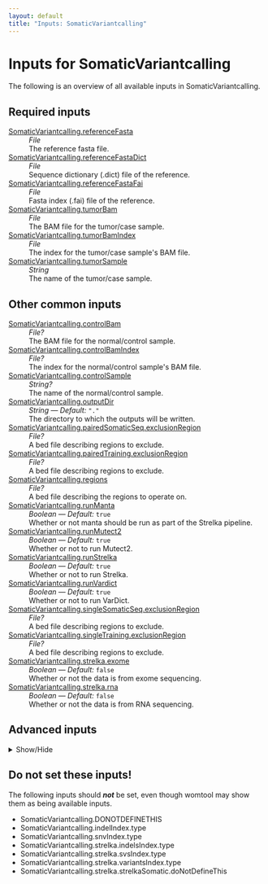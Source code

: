 ```yaml
---
layout: default
title: "Inputs: SomaticVariantcalling"
---
```


# Inputs for SomaticVariantcalling

The following is an overview of all available inputs in
SomaticVariantcalling.


## Required inputs
<dl>
<dt id="SomaticVariantcalling.referenceFasta"><a href="#SomaticVariantcalling.referenceFasta">SomaticVariantcalling.referenceFasta</a></dt>
<dd>
    <i>File </i><br />
    The reference fasta file.
</dd>
<dt id="SomaticVariantcalling.referenceFastaDict"><a href="#SomaticVariantcalling.referenceFastaDict">SomaticVariantcalling.referenceFastaDict</a></dt>
<dd>
    <i>File </i><br />
    Sequence dictionary (.dict) file of the reference.
</dd>
<dt id="SomaticVariantcalling.referenceFastaFai"><a href="#SomaticVariantcalling.referenceFastaFai">SomaticVariantcalling.referenceFastaFai</a></dt>
<dd>
    <i>File </i><br />
    Fasta index (.fai) file of the reference.
</dd>
<dt id="SomaticVariantcalling.tumorBam"><a href="#SomaticVariantcalling.tumorBam">SomaticVariantcalling.tumorBam</a></dt>
<dd>
    <i>File </i><br />
    The BAM file for the tumor/case sample.
</dd>
<dt id="SomaticVariantcalling.tumorBamIndex"><a href="#SomaticVariantcalling.tumorBamIndex">SomaticVariantcalling.tumorBamIndex</a></dt>
<dd>
    <i>File </i><br />
    The index for the tumor/case sample's BAM file.
</dd>
<dt id="SomaticVariantcalling.tumorSample"><a href="#SomaticVariantcalling.tumorSample">SomaticVariantcalling.tumorSample</a></dt>
<dd>
    <i>String </i><br />
    The name of the tumor/case sample.
</dd>
</dl>

## Other common inputs
<dl>
<dt id="SomaticVariantcalling.controlBam"><a href="#SomaticVariantcalling.controlBam">SomaticVariantcalling.controlBam</a></dt>
<dd>
    <i>File? </i><br />
    The BAM file for the normal/control sample.
</dd>
<dt id="SomaticVariantcalling.controlBamIndex"><a href="#SomaticVariantcalling.controlBamIndex">SomaticVariantcalling.controlBamIndex</a></dt>
<dd>
    <i>File? </i><br />
    The index for the normal/control sample's BAM file.
</dd>
<dt id="SomaticVariantcalling.controlSample"><a href="#SomaticVariantcalling.controlSample">SomaticVariantcalling.controlSample</a></dt>
<dd>
    <i>String? </i><br />
    The name of the normal/control sample.
</dd>
<dt id="SomaticVariantcalling.outputDir"><a href="#SomaticVariantcalling.outputDir">SomaticVariantcalling.outputDir</a></dt>
<dd>
    <i>String </i><i>&mdash; Default:</i> <code>"."</code><br />
    The directory to which the outputs will be written.
</dd>
<dt id="SomaticVariantcalling.pairedSomaticSeq.exclusionRegion"><a href="#SomaticVariantcalling.pairedSomaticSeq.exclusionRegion">SomaticVariantcalling.pairedSomaticSeq.exclusionRegion</a></dt>
<dd>
    <i>File? </i><br />
    A bed file describing regions to exclude.
</dd>
<dt id="SomaticVariantcalling.pairedTraining.exclusionRegion"><a href="#SomaticVariantcalling.pairedTraining.exclusionRegion">SomaticVariantcalling.pairedTraining.exclusionRegion</a></dt>
<dd>
    <i>File? </i><br />
    A bed file describing regions to exclude.
</dd>
<dt id="SomaticVariantcalling.regions"><a href="#SomaticVariantcalling.regions">SomaticVariantcalling.regions</a></dt>
<dd>
    <i>File? </i><br />
    A bed file describing the regions to operate on.
</dd>
<dt id="SomaticVariantcalling.runManta"><a href="#SomaticVariantcalling.runManta">SomaticVariantcalling.runManta</a></dt>
<dd>
    <i>Boolean </i><i>&mdash; Default:</i> <code>true</code><br />
    Whether or not manta should be run as part of the Strelka pipeline.
</dd>
<dt id="SomaticVariantcalling.runMutect2"><a href="#SomaticVariantcalling.runMutect2">SomaticVariantcalling.runMutect2</a></dt>
<dd>
    <i>Boolean </i><i>&mdash; Default:</i> <code>true</code><br />
    Whether or not to run Mutect2.
</dd>
<dt id="SomaticVariantcalling.runStrelka"><a href="#SomaticVariantcalling.runStrelka">SomaticVariantcalling.runStrelka</a></dt>
<dd>
    <i>Boolean </i><i>&mdash; Default:</i> <code>true</code><br />
    Whether or not to run Strelka.
</dd>
<dt id="SomaticVariantcalling.runVardict"><a href="#SomaticVariantcalling.runVardict">SomaticVariantcalling.runVardict</a></dt>
<dd>
    <i>Boolean </i><i>&mdash; Default:</i> <code>true</code><br />
    Whether or not to run VarDict.
</dd>
<dt id="SomaticVariantcalling.singleSomaticSeq.exclusionRegion"><a href="#SomaticVariantcalling.singleSomaticSeq.exclusionRegion">SomaticVariantcalling.singleSomaticSeq.exclusionRegion</a></dt>
<dd>
    <i>File? </i><br />
    A bed file describing regions to exclude.
</dd>
<dt id="SomaticVariantcalling.singleTraining.exclusionRegion"><a href="#SomaticVariantcalling.singleTraining.exclusionRegion">SomaticVariantcalling.singleTraining.exclusionRegion</a></dt>
<dd>
    <i>File? </i><br />
    A bed file describing regions to exclude.
</dd>
<dt id="SomaticVariantcalling.strelka.exome"><a href="#SomaticVariantcalling.strelka.exome">SomaticVariantcalling.strelka.exome</a></dt>
<dd>
    <i>Boolean </i><i>&mdash; Default:</i> <code>false</code><br />
    Whether or not the data is from exome sequencing.
</dd>
<dt id="SomaticVariantcalling.strelka.rna"><a href="#SomaticVariantcalling.strelka.rna">SomaticVariantcalling.strelka.rna</a></dt>
<dd>
    <i>Boolean </i><i>&mdash; Default:</i> <code>false</code><br />
    Whether or not the data is from RNA sequencing.
</dd>
</dl>

## Advanced inputs
<details>
<summary> Show/Hide </summary>
<dl>
<dt id="SomaticVariantcalling.combineVariants.dockerImage"><a href="#SomaticVariantcalling.combineVariants.dockerImage">SomaticVariantcalling.combineVariants.dockerImage</a></dt>
<dd>
    <i>String </i><i>&mdash; Default:</i> <code>"broadinstitute/gatk3:3.8-1"</code><br />
    The docker image used for this task. Changing this may result in errors which the developers may choose not to address.
</dd>
<dt id="SomaticVariantcalling.combineVariants.filteredRecordsMergeType"><a href="#SomaticVariantcalling.combineVariants.filteredRecordsMergeType">SomaticVariantcalling.combineVariants.filteredRecordsMergeType</a></dt>
<dd>
    <i>String </i><i>&mdash; Default:</i> <code>"KEEP_IF_ANY_UNFILTERED"</code><br />
    Equivalent to CombineVariants' `--filteredrecordsmergetype` option.
</dd>
<dt id="SomaticVariantcalling.combineVariants.genotypeMergeOption"><a href="#SomaticVariantcalling.combineVariants.genotypeMergeOption">SomaticVariantcalling.combineVariants.genotypeMergeOption</a></dt>
<dd>
    <i>String </i><i>&mdash; Default:</i> <code>"UNIQUIFY"</code><br />
    Equivalent to CombineVariants' `--genotypemergeoption` option.
</dd>
<dt id="SomaticVariantcalling.combineVariants.javaXmx"><a href="#SomaticVariantcalling.combineVariants.javaXmx">SomaticVariantcalling.combineVariants.javaXmx</a></dt>
<dd>
    <i>String </i><i>&mdash; Default:</i> <code>"12G"</code><br />
    The maximum memory available to the program. Should be lower than `memory` to accommodate JVM overhead.
</dd>
<dt id="SomaticVariantcalling.combineVariants.memory"><a href="#SomaticVariantcalling.combineVariants.memory">SomaticVariantcalling.combineVariants.memory</a></dt>
<dd>
    <i>String </i><i>&mdash; Default:</i> <code>"13G"</code><br />
    The amount of memory this job will use.
</dd>
<dt id="SomaticVariantcalling.combineVariants.timeMinutes"><a href="#SomaticVariantcalling.combineVariants.timeMinutes">SomaticVariantcalling.combineVariants.timeMinutes</a></dt>
<dd>
    <i>Int </i><i>&mdash; Default:</i> <code>180</code><br />
    The maximum amount of time the job will run in minutes.
</dd>
<dt id="SomaticVariantcalling.dockerImages"><a href="#SomaticVariantcalling.dockerImages">SomaticVariantcalling.dockerImages</a></dt>
<dd>
    <i>Map[String,String] </i><i>&mdash; Default:</i> <code>{"picard": "quay.io/biocontainers/picard:2.23.2--0", "gatk4": "quay.io/biocontainers/gatk4:4.1.8.0--py38h37ae868_0", "chunked-scatter": "quay.io/biocontainers/chunked-scatter:1.0.0--py_0", "tabix": "quay.io/biocontainers/tabix:0.2.6--ha92aebf_0", "manta": "quay.io/biocontainers/manta:1.4.0--py27_1", "strelka": "quay.io/biocontainers/strelka:2.9.7--0", "vardict-java": "quay.io/biocontainers/vardict-java:1.5.8--1", "somaticseq": "lethalfang/somaticseq:3.1.0", "samtools": "quay.io/biocontainers/samtools:1.10--h9402c20_2"}</code><br />
    The docker images used. Changing this may result in errors which the developers may choose not to address.
</dd>
<dt id="SomaticVariantcalling.indelIndex.timeMinutes"><a href="#SomaticVariantcalling.indelIndex.timeMinutes">SomaticVariantcalling.indelIndex.timeMinutes</a></dt>
<dd>
    <i>Int </i><i>&mdash; Default:</i> <code>1 + ceil(size(inputFile,"G"))</code><br />
    The maximum amount of time the job will run in minutes.
</dd>
<dt id="SomaticVariantcalling.mutect2.calculateContamination.javaXmx"><a href="#SomaticVariantcalling.mutect2.calculateContamination.javaXmx">SomaticVariantcalling.mutect2.calculateContamination.javaXmx</a></dt>
<dd>
    <i>String </i><i>&mdash; Default:</i> <code>"12G"</code><br />
    The maximum memory available to the program. Should be lower than `memory` to accommodate JVM overhead.
</dd>
<dt id="SomaticVariantcalling.mutect2.calculateContamination.memory"><a href="#SomaticVariantcalling.mutect2.calculateContamination.memory">SomaticVariantcalling.mutect2.calculateContamination.memory</a></dt>
<dd>
    <i>String </i><i>&mdash; Default:</i> <code>"13G"</code><br />
    The amount of memory this job will use.
</dd>
<dt id="SomaticVariantcalling.mutect2.calculateContamination.timeMinutes"><a href="#SomaticVariantcalling.mutect2.calculateContamination.timeMinutes">SomaticVariantcalling.mutect2.calculateContamination.timeMinutes</a></dt>
<dd>
    <i>Int </i><i>&mdash; Default:</i> <code>180</code><br />
    The maximum amount of time the job will run in minutes.
</dd>
<dt id="SomaticVariantcalling.mutect2.filterMutectCalls.javaXmx"><a href="#SomaticVariantcalling.mutect2.filterMutectCalls.javaXmx">SomaticVariantcalling.mutect2.filterMutectCalls.javaXmx</a></dt>
<dd>
    <i>String </i><i>&mdash; Default:</i> <code>"12G"</code><br />
    The maximum memory available to the program. Should be lower than `memory` to accommodate JVM overhead.
</dd>
<dt id="SomaticVariantcalling.mutect2.filterMutectCalls.memory"><a href="#SomaticVariantcalling.mutect2.filterMutectCalls.memory">SomaticVariantcalling.mutect2.filterMutectCalls.memory</a></dt>
<dd>
    <i>String </i><i>&mdash; Default:</i> <code>"13G"</code><br />
    The amount of memory this job will use.
</dd>
<dt id="SomaticVariantcalling.mutect2.filterMutectCalls.timeMinutes"><a href="#SomaticVariantcalling.mutect2.filterMutectCalls.timeMinutes">SomaticVariantcalling.mutect2.filterMutectCalls.timeMinutes</a></dt>
<dd>
    <i>Int </i><i>&mdash; Default:</i> <code>60</code><br />
    The maximum amount of time the job will run in minutes.
</dd>
<dt id="SomaticVariantcalling.mutect2.filterMutectCalls.uniqueAltReadCount"><a href="#SomaticVariantcalling.mutect2.filterMutectCalls.uniqueAltReadCount">SomaticVariantcalling.mutect2.filterMutectCalls.uniqueAltReadCount</a></dt>
<dd>
    <i>Int </i><i>&mdash; Default:</i> <code>4</code><br />
    Equivalent to FilterMutectCalls' `--unique-alt-read-count` option.
</dd>
<dt id="SomaticVariantcalling.mutect2.gatherVcfs.compressionLevel"><a href="#SomaticVariantcalling.mutect2.gatherVcfs.compressionLevel">SomaticVariantcalling.mutect2.gatherVcfs.compressionLevel</a></dt>
<dd>
    <i>Int </i><i>&mdash; Default:</i> <code>1</code><br />
    The compression level at which the BAM files are written.
</dd>
<dt id="SomaticVariantcalling.mutect2.gatherVcfs.javaXmx"><a href="#SomaticVariantcalling.mutect2.gatherVcfs.javaXmx">SomaticVariantcalling.mutect2.gatherVcfs.javaXmx</a></dt>
<dd>
    <i>String </i><i>&mdash; Default:</i> <code>"4G"</code><br />
    The maximum memory available to the program. Should be lower than `memory` to accommodate JVM overhead.
</dd>
<dt id="SomaticVariantcalling.mutect2.gatherVcfs.memory"><a href="#SomaticVariantcalling.mutect2.gatherVcfs.memory">SomaticVariantcalling.mutect2.gatherVcfs.memory</a></dt>
<dd>
    <i>String </i><i>&mdash; Default:</i> <code>"5G"</code><br />
    The amount of memory this job will use.
</dd>
<dt id="SomaticVariantcalling.mutect2.gatherVcfs.timeMinutes"><a href="#SomaticVariantcalling.mutect2.gatherVcfs.timeMinutes">SomaticVariantcalling.mutect2.gatherVcfs.timeMinutes</a></dt>
<dd>
    <i>Int </i><i>&mdash; Default:</i> <code>1 + ceil(size(inputVCFs,"G")) * 2</code><br />
    The maximum amount of time the job will run in minutes.
</dd>
<dt id="SomaticVariantcalling.mutect2.gatherVcfs.useJdkDeflater"><a href="#SomaticVariantcalling.mutect2.gatherVcfs.useJdkDeflater">SomaticVariantcalling.mutect2.gatherVcfs.useJdkDeflater</a></dt>
<dd>
    <i>Boolean </i><i>&mdash; Default:</i> <code>true</code><br />
    True, uses the java deflator to compress the BAM files. False uses the optimized intel deflater.
</dd>
<dt id="SomaticVariantcalling.mutect2.gatherVcfs.useJdkInflater"><a href="#SomaticVariantcalling.mutect2.gatherVcfs.useJdkInflater">SomaticVariantcalling.mutect2.gatherVcfs.useJdkInflater</a></dt>
<dd>
    <i>Boolean </i><i>&mdash; Default:</i> <code>true</code><br />
    True, uses the java inflater. False, uses the optimized intel inflater.
</dd>
<dt id="SomaticVariantcalling.mutect2.getPileupSummariesNormal.javaXmx"><a href="#SomaticVariantcalling.mutect2.getPileupSummariesNormal.javaXmx">SomaticVariantcalling.mutect2.getPileupSummariesNormal.javaXmx</a></dt>
<dd>
    <i>String </i><i>&mdash; Default:</i> <code>"12G"</code><br />
    The maximum memory available to the program. Should be lower than `memory` to accommodate JVM overhead.
</dd>
<dt id="SomaticVariantcalling.mutect2.getPileupSummariesNormal.memory"><a href="#SomaticVariantcalling.mutect2.getPileupSummariesNormal.memory">SomaticVariantcalling.mutect2.getPileupSummariesNormal.memory</a></dt>
<dd>
    <i>String </i><i>&mdash; Default:</i> <code>"13G"</code><br />
    The amount of memory this job will use.
</dd>
<dt id="SomaticVariantcalling.mutect2.getPileupSummariesNormal.timeMinutes"><a href="#SomaticVariantcalling.mutect2.getPileupSummariesNormal.timeMinutes">SomaticVariantcalling.mutect2.getPileupSummariesNormal.timeMinutes</a></dt>
<dd>
    <i>Int </i><i>&mdash; Default:</i> <code>120</code><br />
    The maximum amount of time the job will run in minutes.
</dd>
<dt id="SomaticVariantcalling.mutect2.getPileupSummariesTumor.javaXmx"><a href="#SomaticVariantcalling.mutect2.getPileupSummariesTumor.javaXmx">SomaticVariantcalling.mutect2.getPileupSummariesTumor.javaXmx</a></dt>
<dd>
    <i>String </i><i>&mdash; Default:</i> <code>"12G"</code><br />
    The maximum memory available to the program. Should be lower than `memory` to accommodate JVM overhead.
</dd>
<dt id="SomaticVariantcalling.mutect2.getPileupSummariesTumor.memory"><a href="#SomaticVariantcalling.mutect2.getPileupSummariesTumor.memory">SomaticVariantcalling.mutect2.getPileupSummariesTumor.memory</a></dt>
<dd>
    <i>String </i><i>&mdash; Default:</i> <code>"13G"</code><br />
    The amount of memory this job will use.
</dd>
<dt id="SomaticVariantcalling.mutect2.getPileupSummariesTumor.timeMinutes"><a href="#SomaticVariantcalling.mutect2.getPileupSummariesTumor.timeMinutes">SomaticVariantcalling.mutect2.getPileupSummariesTumor.timeMinutes</a></dt>
<dd>
    <i>Int </i><i>&mdash; Default:</i> <code>120</code><br />
    The maximum amount of time the job will run in minutes.
</dd>
<dt id="SomaticVariantcalling.mutect2.learnReadOrientationModel.javaXmx"><a href="#SomaticVariantcalling.mutect2.learnReadOrientationModel.javaXmx">SomaticVariantcalling.mutect2.learnReadOrientationModel.javaXmx</a></dt>
<dd>
    <i>String </i><i>&mdash; Default:</i> <code>"12G"</code><br />
    The maximum memory available to the program. Should be lower than `memory` to accommodate JVM overhead.
</dd>
<dt id="SomaticVariantcalling.mutect2.learnReadOrientationModel.memory"><a href="#SomaticVariantcalling.mutect2.learnReadOrientationModel.memory">SomaticVariantcalling.mutect2.learnReadOrientationModel.memory</a></dt>
<dd>
    <i>String </i><i>&mdash; Default:</i> <code>"13G"</code><br />
    The amount of memory this job will use.
</dd>
<dt id="SomaticVariantcalling.mutect2.learnReadOrientationModel.timeMinutes"><a href="#SomaticVariantcalling.mutect2.learnReadOrientationModel.timeMinutes">SomaticVariantcalling.mutect2.learnReadOrientationModel.timeMinutes</a></dt>
<dd>
    <i>Int </i><i>&mdash; Default:</i> <code>120</code><br />
    The maximum amount of time the job will run in minutes.
</dd>
<dt id="SomaticVariantcalling.mutect2.mergeStats.javaXmx"><a href="#SomaticVariantcalling.mutect2.mergeStats.javaXmx">SomaticVariantcalling.mutect2.mergeStats.javaXmx</a></dt>
<dd>
    <i>String </i><i>&mdash; Default:</i> <code>"14G"</code><br />
    The maximum memory available to the program. Should be lower than `memory` to accommodate JVM overhead.
</dd>
<dt id="SomaticVariantcalling.mutect2.mergeStats.memory"><a href="#SomaticVariantcalling.mutect2.mergeStats.memory">SomaticVariantcalling.mutect2.mergeStats.memory</a></dt>
<dd>
    <i>String </i><i>&mdash; Default:</i> <code>"15G"</code><br />
    The amount of memory this job will use.
</dd>
<dt id="SomaticVariantcalling.mutect2.mergeStats.timeMinutes"><a href="#SomaticVariantcalling.mutect2.mergeStats.timeMinutes">SomaticVariantcalling.mutect2.mergeStats.timeMinutes</a></dt>
<dd>
    <i>Int </i><i>&mdash; Default:</i> <code>30</code><br />
    The maximum amount of time the job will run in minutes.
</dd>
<dt id="SomaticVariantcalling.mutect2.mutect2.f1r2TarGz"><a href="#SomaticVariantcalling.mutect2.mutect2.f1r2TarGz">SomaticVariantcalling.mutect2.mutect2.f1r2TarGz</a></dt>
<dd>
    <i>String </i><i>&mdash; Default:</i> <code>"f1r2.tar.gz"</code><br />
    Equivalent to Mutect2's `--f1r2-tar-gz` option.
</dd>
<dt id="SomaticVariantcalling.mutect2.mutect2.germlineResource"><a href="#SomaticVariantcalling.mutect2.mutect2.germlineResource">SomaticVariantcalling.mutect2.mutect2.germlineResource</a></dt>
<dd>
    <i>File? </i><br />
    Equivalent to Mutect2's `--germline-resource` option.
</dd>
<dt id="SomaticVariantcalling.mutect2.mutect2.germlineResourceIndex"><a href="#SomaticVariantcalling.mutect2.mutect2.germlineResourceIndex">SomaticVariantcalling.mutect2.mutect2.germlineResourceIndex</a></dt>
<dd>
    <i>File? </i><br />
    The index for the germline resource.
</dd>
<dt id="SomaticVariantcalling.mutect2.mutect2.javaXmx"><a href="#SomaticVariantcalling.mutect2.mutect2.javaXmx">SomaticVariantcalling.mutect2.mutect2.javaXmx</a></dt>
<dd>
    <i>String </i><i>&mdash; Default:</i> <code>"4G"</code><br />
    The maximum memory available to the program. Should be lower than `memory` to accommodate JVM overhead.
</dd>
<dt id="SomaticVariantcalling.mutect2.mutect2.memory"><a href="#SomaticVariantcalling.mutect2.mutect2.memory">SomaticVariantcalling.mutect2.mutect2.memory</a></dt>
<dd>
    <i>String </i><i>&mdash; Default:</i> <code>"5G"</code><br />
    The amount of memory this job will use.
</dd>
<dt id="SomaticVariantcalling.mutect2.mutect2.outputStats"><a href="#SomaticVariantcalling.mutect2.mutect2.outputStats">SomaticVariantcalling.mutect2.mutect2.outputStats</a></dt>
<dd>
    <i>String </i><i>&mdash; Default:</i> <code>outputVcf + ".stats"</code><br />
    The location the output statistics should be written to.
</dd>
<dt id="SomaticVariantcalling.mutect2.mutect2.panelOfNormals"><a href="#SomaticVariantcalling.mutect2.mutect2.panelOfNormals">SomaticVariantcalling.mutect2.mutect2.panelOfNormals</a></dt>
<dd>
    <i>File? </i><br />
    Equivalent to Mutect2's `--panel-of-normals` option.
</dd>
<dt id="SomaticVariantcalling.mutect2.mutect2.panelOfNormalsIndex"><a href="#SomaticVariantcalling.mutect2.mutect2.panelOfNormalsIndex">SomaticVariantcalling.mutect2.mutect2.panelOfNormalsIndex</a></dt>
<dd>
    <i>File? </i><br />
    The index for the panel of normals.
</dd>
<dt id="SomaticVariantcalling.mutect2.mutect2.timeMinutes"><a href="#SomaticVariantcalling.mutect2.mutect2.timeMinutes">SomaticVariantcalling.mutect2.mutect2.timeMinutes</a></dt>
<dd>
    <i>Int </i><i>&mdash; Default:</i> <code>240</code><br />
    The maximum amount of time the job will run in minutes.
</dd>
<dt id="SomaticVariantcalling.mutect2.scatterList.memory"><a href="#SomaticVariantcalling.mutect2.scatterList.memory">SomaticVariantcalling.mutect2.scatterList.memory</a></dt>
<dd>
    <i>String </i><i>&mdash; Default:</i> <code>"256M"</code><br />
    The amount of memory this job will use.
</dd>
<dt id="SomaticVariantcalling.mutect2.scatterList.prefix"><a href="#SomaticVariantcalling.mutect2.scatterList.prefix">SomaticVariantcalling.mutect2.scatterList.prefix</a></dt>
<dd>
    <i>String </i><i>&mdash; Default:</i> <code>"scatters/scatter-"</code><br />
    The prefix of the ouput files. Output will be named like: <PREFIX><N>.bed, in which N is an incrementing number. Default 'scatter-'.
</dd>
<dt id="SomaticVariantcalling.mutect2.scatterList.timeMinutes"><a href="#SomaticVariantcalling.mutect2.scatterList.timeMinutes">SomaticVariantcalling.mutect2.scatterList.timeMinutes</a></dt>
<dd>
    <i>Int </i><i>&mdash; Default:</i> <code>2</code><br />
    The maximum amount of time the job will run in minutes.
</dd>
<dt id="SomaticVariantcalling.mutect2.scatterSize"><a href="#SomaticVariantcalling.mutect2.scatterSize">SomaticVariantcalling.mutect2.scatterSize</a></dt>
<dd>
    <i>Int? </i><br />
    The size of the scattered regions in bases. Scattering is used to speed up certain processes. The genome will be seperated into multiple chunks (scatters) which will be processed in their own job, allowing for parallel processing. Higher values will result in a lower number of jobs. The optimal value here will depend on the available resources.
</dd>
<dt id="SomaticVariantcalling.mutect2.scatterSizeMillions"><a href="#SomaticVariantcalling.mutect2.scatterSizeMillions">SomaticVariantcalling.mutect2.scatterSizeMillions</a></dt>
<dd>
    <i>Int </i><i>&mdash; Default:</i> <code>1000</code><br />
    Same as scatterSize, but is multiplied by 1000000 to get scatterSize. This allows for setting larger values more easily
</dd>
<dt id="SomaticVariantcalling.pairedSomaticSeq.jsmVCF"><a href="#SomaticVariantcalling.pairedSomaticSeq.jsmVCF">SomaticVariantcalling.pairedSomaticSeq.jsmVCF</a></dt>
<dd>
    <i>File? </i><br />
    A VCF as produced by jsm.
</dd>
<dt id="SomaticVariantcalling.pairedSomaticSeq.lofreqIndel"><a href="#SomaticVariantcalling.pairedSomaticSeq.lofreqIndel">SomaticVariantcalling.pairedSomaticSeq.lofreqIndel</a></dt>
<dd>
    <i>File? </i><br />
    An indel VCF as produced by lofreq.
</dd>
<dt id="SomaticVariantcalling.pairedSomaticSeq.lofreqSNV"><a href="#SomaticVariantcalling.pairedSomaticSeq.lofreqSNV">SomaticVariantcalling.pairedSomaticSeq.lofreqSNV</a></dt>
<dd>
    <i>File? </i><br />
    An SNV VCF as produced by lofreq.
</dd>
<dt id="SomaticVariantcalling.pairedSomaticSeq.museVCF"><a href="#SomaticVariantcalling.pairedSomaticSeq.museVCF">SomaticVariantcalling.pairedSomaticSeq.museVCF</a></dt>
<dd>
    <i>File? </i><br />
    A VCF as produced by muse.
</dd>
<dt id="SomaticVariantcalling.pairedSomaticSeq.scalpelVCF"><a href="#SomaticVariantcalling.pairedSomaticSeq.scalpelVCF">SomaticVariantcalling.pairedSomaticSeq.scalpelVCF</a></dt>
<dd>
    <i>File? </i><br />
    A VCF as produced by scalpel.
</dd>
<dt id="SomaticVariantcalling.pairedSomaticSeq.somaticsniperVCF"><a href="#SomaticVariantcalling.pairedSomaticSeq.somaticsniperVCF">SomaticVariantcalling.pairedSomaticSeq.somaticsniperVCF</a></dt>
<dd>
    <i>File? </i><br />
    A VCF as produced by somaticsniper.
</dd>
<dt id="SomaticVariantcalling.pairedSomaticSeq.threads"><a href="#SomaticVariantcalling.pairedSomaticSeq.threads">SomaticVariantcalling.pairedSomaticSeq.threads</a></dt>
<dd>
    <i>Int </i><i>&mdash; Default:</i> <code>1</code><br />
    The number of threads to use.
</dd>
<dt id="SomaticVariantcalling.pairedSomaticSeq.timeMinutes"><a href="#SomaticVariantcalling.pairedSomaticSeq.timeMinutes">SomaticVariantcalling.pairedSomaticSeq.timeMinutes</a></dt>
<dd>
    <i>Int </i><i>&mdash; Default:</i> <code>60</code><br />
    The maximum amount of time the job will run in minutes.
</dd>
<dt id="SomaticVariantcalling.pairedSomaticSeq.varscanIndel"><a href="#SomaticVariantcalling.pairedSomaticSeq.varscanIndel">SomaticVariantcalling.pairedSomaticSeq.varscanIndel</a></dt>
<dd>
    <i>File? </i><br />
    An indel VCF as produced by varscan.
</dd>
<dt id="SomaticVariantcalling.pairedSomaticSeq.varscanSNV"><a href="#SomaticVariantcalling.pairedSomaticSeq.varscanSNV">SomaticVariantcalling.pairedSomaticSeq.varscanSNV</a></dt>
<dd>
    <i>File? </i><br />
    An SNV VCF as produced by varscan.
</dd>
<dt id="SomaticVariantcalling.pairedTraining.threads"><a href="#SomaticVariantcalling.pairedTraining.threads">SomaticVariantcalling.pairedTraining.threads</a></dt>
<dd>
    <i>Int </i><i>&mdash; Default:</i> <code>1</code><br />
    The number of threads to use.
</dd>
<dt id="SomaticVariantcalling.pairedTraining.timeMinutes"><a href="#SomaticVariantcalling.pairedTraining.timeMinutes">SomaticVariantcalling.pairedTraining.timeMinutes</a></dt>
<dd>
    <i>Int </i><i>&mdash; Default:</i> <code>240</code><br />
    The maximum amount of time the job will run in minutes.
</dd>
<dt id="SomaticVariantcalling.runCombineVariants"><a href="#SomaticVariantcalling.runCombineVariants">SomaticVariantcalling.runCombineVariants</a></dt>
<dd>
    <i>Boolean </i><i>&mdash; Default:</i> <code>false</code><br />
    Whether or not to combine the variant calling results into one VCF file.
</dd>
<dt id="SomaticVariantcalling.singleSomaticSeq.lofreqVCF"><a href="#SomaticVariantcalling.singleSomaticSeq.lofreqVCF">SomaticVariantcalling.singleSomaticSeq.lofreqVCF</a></dt>
<dd>
    <i>File? </i><br />
    A VCF as produced by lofreq.
</dd>
<dt id="SomaticVariantcalling.singleSomaticSeq.scalpelVCF"><a href="#SomaticVariantcalling.singleSomaticSeq.scalpelVCF">SomaticVariantcalling.singleSomaticSeq.scalpelVCF</a></dt>
<dd>
    <i>File? </i><br />
    A VCF as produced by scalpel.
</dd>
<dt id="SomaticVariantcalling.singleSomaticSeq.threads"><a href="#SomaticVariantcalling.singleSomaticSeq.threads">SomaticVariantcalling.singleSomaticSeq.threads</a></dt>
<dd>
    <i>Int </i><i>&mdash; Default:</i> <code>1</code><br />
    The number of threads to use.
</dd>
<dt id="SomaticVariantcalling.singleSomaticSeq.timeMinutes"><a href="#SomaticVariantcalling.singleSomaticSeq.timeMinutes">SomaticVariantcalling.singleSomaticSeq.timeMinutes</a></dt>
<dd>
    <i>Int </i><i>&mdash; Default:</i> <code>60</code><br />
    The maximum amount of time the job will run in minutes.
</dd>
<dt id="SomaticVariantcalling.singleSomaticSeq.varscanVCF"><a href="#SomaticVariantcalling.singleSomaticSeq.varscanVCF">SomaticVariantcalling.singleSomaticSeq.varscanVCF</a></dt>
<dd>
    <i>File? </i><br />
    A VCF as produced by varscan.
</dd>
<dt id="SomaticVariantcalling.singleTraining.threads"><a href="#SomaticVariantcalling.singleTraining.threads">SomaticVariantcalling.singleTraining.threads</a></dt>
<dd>
    <i>Int </i><i>&mdash; Default:</i> <code>1</code><br />
    The number of threads to use.
</dd>
<dt id="SomaticVariantcalling.singleTraining.timeMinutes"><a href="#SomaticVariantcalling.singleTraining.timeMinutes">SomaticVariantcalling.singleTraining.timeMinutes</a></dt>
<dd>
    <i>Int </i><i>&mdash; Default:</i> <code>240</code><br />
    The maximum amount of time the job will run in minutes.
</dd>
<dt id="SomaticVariantcalling.sitesForContamination"><a href="#SomaticVariantcalling.sitesForContamination">SomaticVariantcalling.sitesForContamination</a></dt>
<dd>
    <i>File? </i><br />
    A bed file, vcf file or interval list with regions for GetPileupSummaries to operate on.
</dd>
<dt id="SomaticVariantcalling.sitesForContaminationIndex"><a href="#SomaticVariantcalling.sitesForContaminationIndex">SomaticVariantcalling.sitesForContaminationIndex</a></dt>
<dd>
    <i>File? </i><br />
    The index for the vcf file provided to sitesForContamination.
</dd>
<dt id="SomaticVariantcalling.snvIndex.timeMinutes"><a href="#SomaticVariantcalling.snvIndex.timeMinutes">SomaticVariantcalling.snvIndex.timeMinutes</a></dt>
<dd>
    <i>Int </i><i>&mdash; Default:</i> <code>1 + ceil(size(inputFile,"G"))</code><br />
    The maximum amount of time the job will run in minutes.
</dd>
<dt id="SomaticVariantcalling.strelka.addGTFieldIndels.outputVCFName"><a href="#SomaticVariantcalling.strelka.addGTFieldIndels.outputVCFName">SomaticVariantcalling.strelka.addGTFieldIndels.outputVCFName</a></dt>
<dd>
    <i>String </i><i>&mdash; Default:</i> <code>basename(strelkaVCF,".gz")</code><br />
    The location the output VCF file should be written to.
</dd>
<dt id="SomaticVariantcalling.strelka.addGTFieldIndels.timeMinutes"><a href="#SomaticVariantcalling.strelka.addGTFieldIndels.timeMinutes">SomaticVariantcalling.strelka.addGTFieldIndels.timeMinutes</a></dt>
<dd>
    <i>Int </i><i>&mdash; Default:</i> <code>20</code><br />
    The maximum amount of time the job will run in minutes.
</dd>
<dt id="SomaticVariantcalling.strelka.addGTFieldSVs.outputVCFName"><a href="#SomaticVariantcalling.strelka.addGTFieldSVs.outputVCFName">SomaticVariantcalling.strelka.addGTFieldSVs.outputVCFName</a></dt>
<dd>
    <i>String </i><i>&mdash; Default:</i> <code>basename(strelkaVCF,".gz")</code><br />
    The location the output VCF file should be written to.
</dd>
<dt id="SomaticVariantcalling.strelka.addGTFieldSVs.timeMinutes"><a href="#SomaticVariantcalling.strelka.addGTFieldSVs.timeMinutes">SomaticVariantcalling.strelka.addGTFieldSVs.timeMinutes</a></dt>
<dd>
    <i>Int </i><i>&mdash; Default:</i> <code>20</code><br />
    The maximum amount of time the job will run in minutes.
</dd>
<dt id="SomaticVariantcalling.strelka.addGTFieldVariants.outputVCFName"><a href="#SomaticVariantcalling.strelka.addGTFieldVariants.outputVCFName">SomaticVariantcalling.strelka.addGTFieldVariants.outputVCFName</a></dt>
<dd>
    <i>String </i><i>&mdash; Default:</i> <code>basename(strelkaVCF,".gz")</code><br />
    The location the output VCF file should be written to.
</dd>
<dt id="SomaticVariantcalling.strelka.addGTFieldVariants.timeMinutes"><a href="#SomaticVariantcalling.strelka.addGTFieldVariants.timeMinutes">SomaticVariantcalling.strelka.addGTFieldVariants.timeMinutes</a></dt>
<dd>
    <i>Int </i><i>&mdash; Default:</i> <code>20</code><br />
    The maximum amount of time the job will run in minutes.
</dd>
<dt id="SomaticVariantcalling.strelka.bedPrepare.timeMinutes"><a href="#SomaticVariantcalling.strelka.bedPrepare.timeMinutes">SomaticVariantcalling.strelka.bedPrepare.timeMinutes</a></dt>
<dd>
    <i>Int </i><i>&mdash; Default:</i> <code>1 + ceil(size(inputFile,"G"))</code><br />
    The maximum amount of time the job will run in minutes.
</dd>
<dt id="SomaticVariantcalling.strelka.combineVariants.dockerImage"><a href="#SomaticVariantcalling.strelka.combineVariants.dockerImage">SomaticVariantcalling.strelka.combineVariants.dockerImage</a></dt>
<dd>
    <i>String </i><i>&mdash; Default:</i> <code>"broadinstitute/gatk3:3.8-1"</code><br />
    The docker image used for this task. Changing this may result in errors which the developers may choose not to address.
</dd>
<dt id="SomaticVariantcalling.strelka.combineVariants.filteredRecordsMergeType"><a href="#SomaticVariantcalling.strelka.combineVariants.filteredRecordsMergeType">SomaticVariantcalling.strelka.combineVariants.filteredRecordsMergeType</a></dt>
<dd>
    <i>String </i><i>&mdash; Default:</i> <code>"KEEP_IF_ANY_UNFILTERED"</code><br />
    Equivalent to CombineVariants' `--filteredrecordsmergetype` option.
</dd>
<dt id="SomaticVariantcalling.strelka.combineVariants.genotypeMergeOption"><a href="#SomaticVariantcalling.strelka.combineVariants.genotypeMergeOption">SomaticVariantcalling.strelka.combineVariants.genotypeMergeOption</a></dt>
<dd>
    <i>String </i><i>&mdash; Default:</i> <code>"UNIQUIFY"</code><br />
    Equivalent to CombineVariants' `--genotypemergeoption` option.
</dd>
<dt id="SomaticVariantcalling.strelka.combineVariants.javaXmx"><a href="#SomaticVariantcalling.strelka.combineVariants.javaXmx">SomaticVariantcalling.strelka.combineVariants.javaXmx</a></dt>
<dd>
    <i>String </i><i>&mdash; Default:</i> <code>"12G"</code><br />
    The maximum memory available to the program. Should be lower than `memory` to accommodate JVM overhead.
</dd>
<dt id="SomaticVariantcalling.strelka.combineVariants.memory"><a href="#SomaticVariantcalling.strelka.combineVariants.memory">SomaticVariantcalling.strelka.combineVariants.memory</a></dt>
<dd>
    <i>String </i><i>&mdash; Default:</i> <code>"13G"</code><br />
    The amount of memory this job will use.
</dd>
<dt id="SomaticVariantcalling.strelka.combineVariants.timeMinutes"><a href="#SomaticVariantcalling.strelka.combineVariants.timeMinutes">SomaticVariantcalling.strelka.combineVariants.timeMinutes</a></dt>
<dd>
    <i>Int </i><i>&mdash; Default:</i> <code>180</code><br />
    The maximum amount of time the job will run in minutes.
</dd>
<dt id="SomaticVariantcalling.strelka.gatherIndels.compressionLevel"><a href="#SomaticVariantcalling.strelka.gatherIndels.compressionLevel">SomaticVariantcalling.strelka.gatherIndels.compressionLevel</a></dt>
<dd>
    <i>Int </i><i>&mdash; Default:</i> <code>1</code><br />
    The compression level at which the BAM files are written.
</dd>
<dt id="SomaticVariantcalling.strelka.gatherIndels.javaXmx"><a href="#SomaticVariantcalling.strelka.gatherIndels.javaXmx">SomaticVariantcalling.strelka.gatherIndels.javaXmx</a></dt>
<dd>
    <i>String </i><i>&mdash; Default:</i> <code>"4G"</code><br />
    The maximum memory available to the program. Should be lower than `memory` to accommodate JVM overhead.
</dd>
<dt id="SomaticVariantcalling.strelka.gatherIndels.memory"><a href="#SomaticVariantcalling.strelka.gatherIndels.memory">SomaticVariantcalling.strelka.gatherIndels.memory</a></dt>
<dd>
    <i>String </i><i>&mdash; Default:</i> <code>"5G"</code><br />
    The amount of memory this job will use.
</dd>
<dt id="SomaticVariantcalling.strelka.gatherIndels.timeMinutes"><a href="#SomaticVariantcalling.strelka.gatherIndels.timeMinutes">SomaticVariantcalling.strelka.gatherIndels.timeMinutes</a></dt>
<dd>
    <i>Int </i><i>&mdash; Default:</i> <code>1 + ceil(size(inputVCFs,"G")) * 2</code><br />
    The maximum amount of time the job will run in minutes.
</dd>
<dt id="SomaticVariantcalling.strelka.gatherIndels.useJdkDeflater"><a href="#SomaticVariantcalling.strelka.gatherIndels.useJdkDeflater">SomaticVariantcalling.strelka.gatherIndels.useJdkDeflater</a></dt>
<dd>
    <i>Boolean </i><i>&mdash; Default:</i> <code>true</code><br />
    True, uses the java deflator to compress the BAM files. False uses the optimized intel deflater.
</dd>
<dt id="SomaticVariantcalling.strelka.gatherIndels.useJdkInflater"><a href="#SomaticVariantcalling.strelka.gatherIndels.useJdkInflater">SomaticVariantcalling.strelka.gatherIndels.useJdkInflater</a></dt>
<dd>
    <i>Boolean </i><i>&mdash; Default:</i> <code>true</code><br />
    True, uses the java inflater. False, uses the optimized intel inflater.
</dd>
<dt id="SomaticVariantcalling.strelka.gatherSVs.compressionLevel"><a href="#SomaticVariantcalling.strelka.gatherSVs.compressionLevel">SomaticVariantcalling.strelka.gatherSVs.compressionLevel</a></dt>
<dd>
    <i>Int </i><i>&mdash; Default:</i> <code>1</code><br />
    The compression level at which the BAM files are written.
</dd>
<dt id="SomaticVariantcalling.strelka.gatherSVs.javaXmx"><a href="#SomaticVariantcalling.strelka.gatherSVs.javaXmx">SomaticVariantcalling.strelka.gatherSVs.javaXmx</a></dt>
<dd>
    <i>String </i><i>&mdash; Default:</i> <code>"4G"</code><br />
    The maximum memory available to the program. Should be lower than `memory` to accommodate JVM overhead.
</dd>
<dt id="SomaticVariantcalling.strelka.gatherSVs.memory"><a href="#SomaticVariantcalling.strelka.gatherSVs.memory">SomaticVariantcalling.strelka.gatherSVs.memory</a></dt>
<dd>
    <i>String </i><i>&mdash; Default:</i> <code>"5G"</code><br />
    The amount of memory this job will use.
</dd>
<dt id="SomaticVariantcalling.strelka.gatherSVs.timeMinutes"><a href="#SomaticVariantcalling.strelka.gatherSVs.timeMinutes">SomaticVariantcalling.strelka.gatherSVs.timeMinutes</a></dt>
<dd>
    <i>Int </i><i>&mdash; Default:</i> <code>1 + ceil(size(inputVCFs,"G")) * 2</code><br />
    The maximum amount of time the job will run in minutes.
</dd>
<dt id="SomaticVariantcalling.strelka.gatherSVs.useJdkDeflater"><a href="#SomaticVariantcalling.strelka.gatherSVs.useJdkDeflater">SomaticVariantcalling.strelka.gatherSVs.useJdkDeflater</a></dt>
<dd>
    <i>Boolean </i><i>&mdash; Default:</i> <code>true</code><br />
    True, uses the java deflator to compress the BAM files. False uses the optimized intel deflater.
</dd>
<dt id="SomaticVariantcalling.strelka.gatherSVs.useJdkInflater"><a href="#SomaticVariantcalling.strelka.gatherSVs.useJdkInflater">SomaticVariantcalling.strelka.gatherSVs.useJdkInflater</a></dt>
<dd>
    <i>Boolean </i><i>&mdash; Default:</i> <code>true</code><br />
    True, uses the java inflater. False, uses the optimized intel inflater.
</dd>
<dt id="SomaticVariantcalling.strelka.gatherVariants.compressionLevel"><a href="#SomaticVariantcalling.strelka.gatherVariants.compressionLevel">SomaticVariantcalling.strelka.gatherVariants.compressionLevel</a></dt>
<dd>
    <i>Int </i><i>&mdash; Default:</i> <code>1</code><br />
    The compression level at which the BAM files are written.
</dd>
<dt id="SomaticVariantcalling.strelka.gatherVariants.javaXmx"><a href="#SomaticVariantcalling.strelka.gatherVariants.javaXmx">SomaticVariantcalling.strelka.gatherVariants.javaXmx</a></dt>
<dd>
    <i>String </i><i>&mdash; Default:</i> <code>"4G"</code><br />
    The maximum memory available to the program. Should be lower than `memory` to accommodate JVM overhead.
</dd>
<dt id="SomaticVariantcalling.strelka.gatherVariants.memory"><a href="#SomaticVariantcalling.strelka.gatherVariants.memory">SomaticVariantcalling.strelka.gatherVariants.memory</a></dt>
<dd>
    <i>String </i><i>&mdash; Default:</i> <code>"5G"</code><br />
    The amount of memory this job will use.
</dd>
<dt id="SomaticVariantcalling.strelka.gatherVariants.timeMinutes"><a href="#SomaticVariantcalling.strelka.gatherVariants.timeMinutes">SomaticVariantcalling.strelka.gatherVariants.timeMinutes</a></dt>
<dd>
    <i>Int </i><i>&mdash; Default:</i> <code>1 + ceil(size(inputVCFs,"G")) * 2</code><br />
    The maximum amount of time the job will run in minutes.
</dd>
<dt id="SomaticVariantcalling.strelka.gatherVariants.useJdkDeflater"><a href="#SomaticVariantcalling.strelka.gatherVariants.useJdkDeflater">SomaticVariantcalling.strelka.gatherVariants.useJdkDeflater</a></dt>
<dd>
    <i>Boolean </i><i>&mdash; Default:</i> <code>true</code><br />
    True, uses the java deflator to compress the BAM files. False uses the optimized intel deflater.
</dd>
<dt id="SomaticVariantcalling.strelka.gatherVariants.useJdkInflater"><a href="#SomaticVariantcalling.strelka.gatherVariants.useJdkInflater">SomaticVariantcalling.strelka.gatherVariants.useJdkInflater</a></dt>
<dd>
    <i>Boolean </i><i>&mdash; Default:</i> <code>true</code><br />
    True, uses the java inflater. False, uses the optimized intel inflater.
</dd>
<dt id="SomaticVariantcalling.strelka.indelsIndex.timeMinutes"><a href="#SomaticVariantcalling.strelka.indelsIndex.timeMinutes">SomaticVariantcalling.strelka.indelsIndex.timeMinutes</a></dt>
<dd>
    <i>Int </i><i>&mdash; Default:</i> <code>1 + ceil(size(inputFile,"G"))</code><br />
    The maximum amount of time the job will run in minutes.
</dd>
<dt id="SomaticVariantcalling.strelka.mantaSomatic.cores"><a href="#SomaticVariantcalling.strelka.mantaSomatic.cores">SomaticVariantcalling.strelka.mantaSomatic.cores</a></dt>
<dd>
    <i>Int </i><i>&mdash; Default:</i> <code>1</code><br />
    The number of cores to use.
</dd>
<dt id="SomaticVariantcalling.strelka.mantaSomatic.memoryGb"><a href="#SomaticVariantcalling.strelka.mantaSomatic.memoryGb">SomaticVariantcalling.strelka.mantaSomatic.memoryGb</a></dt>
<dd>
    <i>Int </i><i>&mdash; Default:</i> <code>4</code><br />
    The amount of memory this job will use in Gigabytes.
</dd>
<dt id="SomaticVariantcalling.strelka.mantaSomatic.timeMinutes"><a href="#SomaticVariantcalling.strelka.mantaSomatic.timeMinutes">SomaticVariantcalling.strelka.mantaSomatic.timeMinutes</a></dt>
<dd>
    <i>Int </i><i>&mdash; Default:</i> <code>60</code><br />
    The maximum amount of time the job will run in minutes.
</dd>
<dt id="SomaticVariantcalling.strelka.scatterList.memory"><a href="#SomaticVariantcalling.strelka.scatterList.memory">SomaticVariantcalling.strelka.scatterList.memory</a></dt>
<dd>
    <i>String </i><i>&mdash; Default:</i> <code>"256M"</code><br />
    The amount of memory this job will use.
</dd>
<dt id="SomaticVariantcalling.strelka.scatterList.prefix"><a href="#SomaticVariantcalling.strelka.scatterList.prefix">SomaticVariantcalling.strelka.scatterList.prefix</a></dt>
<dd>
    <i>String </i><i>&mdash; Default:</i> <code>"scatters/scatter-"</code><br />
    The prefix of the ouput files. Output will be named like: <PREFIX><N>.bed, in which N is an incrementing number. Default 'scatter-'.
</dd>
<dt id="SomaticVariantcalling.strelka.scatterList.timeMinutes"><a href="#SomaticVariantcalling.strelka.scatterList.timeMinutes">SomaticVariantcalling.strelka.scatterList.timeMinutes</a></dt>
<dd>
    <i>Int </i><i>&mdash; Default:</i> <code>2</code><br />
    The maximum amount of time the job will run in minutes.
</dd>
<dt id="SomaticVariantcalling.strelka.scatterSize"><a href="#SomaticVariantcalling.strelka.scatterSize">SomaticVariantcalling.strelka.scatterSize</a></dt>
<dd>
    <i>Int? </i><br />
    The size of the scattered regions in bases. Scattering is used to speed up certain processes. The genome will be seperated into multiple chunks (scatters) which will be processed in their own job, allowing for parallel processing. Higher values will result in a lower number of jobs. The optimal value here will depend on the available resources.
</dd>
<dt id="SomaticVariantcalling.strelka.scatterSizeMillions"><a href="#SomaticVariantcalling.strelka.scatterSizeMillions">SomaticVariantcalling.strelka.scatterSizeMillions</a></dt>
<dd>
    <i>Int </i><i>&mdash; Default:</i> <code>1000</code><br />
    Same as scatterSize, but is multiplied by 1000000 to get scatterSize. This allows for setting larger values more easily
</dd>
<dt id="SomaticVariantcalling.strelka.strelkaGermline.cores"><a href="#SomaticVariantcalling.strelka.strelkaGermline.cores">SomaticVariantcalling.strelka.strelkaGermline.cores</a></dt>
<dd>
    <i>Int </i><i>&mdash; Default:</i> <code>1</code><br />
    The number of cores to use.
</dd>
<dt id="SomaticVariantcalling.strelka.strelkaGermline.memoryGb"><a href="#SomaticVariantcalling.strelka.strelkaGermline.memoryGb">SomaticVariantcalling.strelka.strelkaGermline.memoryGb</a></dt>
<dd>
    <i>Int </i><i>&mdash; Default:</i> <code>4</code><br />
    The amount of memory this job will use in Gigabytes.
</dd>
<dt id="SomaticVariantcalling.strelka.strelkaGermline.timeMinutes"><a href="#SomaticVariantcalling.strelka.strelkaGermline.timeMinutes">SomaticVariantcalling.strelka.strelkaGermline.timeMinutes</a></dt>
<dd>
    <i>Int </i><i>&mdash; Default:</i> <code>90</code><br />
    The maximum amount of time the job will run in minutes.
</dd>
<dt id="SomaticVariantcalling.strelka.strelkaSomatic.cores"><a href="#SomaticVariantcalling.strelka.strelkaSomatic.cores">SomaticVariantcalling.strelka.strelkaSomatic.cores</a></dt>
<dd>
    <i>Int </i><i>&mdash; Default:</i> <code>1</code><br />
    The number of cores to use.
</dd>
<dt id="SomaticVariantcalling.strelka.strelkaSomatic.memoryGb"><a href="#SomaticVariantcalling.strelka.strelkaSomatic.memoryGb">SomaticVariantcalling.strelka.strelkaSomatic.memoryGb</a></dt>
<dd>
    <i>Int </i><i>&mdash; Default:</i> <code>4</code><br />
    The amount of memory this job will use in Gigabytes.
</dd>
<dt id="SomaticVariantcalling.strelka.strelkaSomatic.timeMinutes"><a href="#SomaticVariantcalling.strelka.strelkaSomatic.timeMinutes">SomaticVariantcalling.strelka.strelkaSomatic.timeMinutes</a></dt>
<dd>
    <i>Int </i><i>&mdash; Default:</i> <code>90</code><br />
    The maximum amount of time the job will run in minutes.
</dd>
<dt id="SomaticVariantcalling.strelka.svsIndex.timeMinutes"><a href="#SomaticVariantcalling.strelka.svsIndex.timeMinutes">SomaticVariantcalling.strelka.svsIndex.timeMinutes</a></dt>
<dd>
    <i>Int </i><i>&mdash; Default:</i> <code>1 + ceil(size(inputFile,"G"))</code><br />
    The maximum amount of time the job will run in minutes.
</dd>
<dt id="SomaticVariantcalling.strelka.variantsIndex.timeMinutes"><a href="#SomaticVariantcalling.strelka.variantsIndex.timeMinutes">SomaticVariantcalling.strelka.variantsIndex.timeMinutes</a></dt>
<dd>
    <i>Int </i><i>&mdash; Default:</i> <code>1 + ceil(size(inputFile,"G"))</code><br />
    The maximum amount of time the job will run in minutes.
</dd>
<dt id="SomaticVariantcalling.trainingSet"><a href="#SomaticVariantcalling.trainingSet">SomaticVariantcalling.trainingSet</a></dt>
<dd>
    <i>struct(jsmVCF : File?, lofreqIndel : File?, lofreqSNV : File?, museVCF : File?, mutect2VCF : File?, normalBam : File?, normalBamIndex : File?, scalpelVCF : File?, somaticsniperVCF : File?, strelkaIndel : File?, strelkaSNV : File?, truthIndel : File, truthSNV : File, tumorBam : File, tumorBamIndex : File, vardictVCF : File?, varscanIndel : File?, varscanSNV : File?)? </i><br />
    VCF files used to train somaticseq.
</dd>
<dt id="SomaticVariantcalling.vardict.filterSupplementaryAlignments"><a href="#SomaticVariantcalling.vardict.filterSupplementaryAlignments">SomaticVariantcalling.vardict.filterSupplementaryAlignments</a></dt>
<dd>
    <i>Boolean </i><i>&mdash; Default:</i> <code>false</code><br />
    Whether or not supplementary reads should be filtered before vardict is run.
</dd>
<dt id="SomaticVariantcalling.vardict.filterSupplementaryControl.excludeSpecificFilter"><a href="#SomaticVariantcalling.vardict.filterSupplementaryControl.excludeSpecificFilter">SomaticVariantcalling.vardict.filterSupplementaryControl.excludeSpecificFilter</a></dt>
<dd>
    <i>Int? </i><br />
    Equivalent to samtools view's `-G` option.
</dd>
<dt id="SomaticVariantcalling.vardict.filterSupplementaryControl.includeFilter"><a href="#SomaticVariantcalling.vardict.filterSupplementaryControl.includeFilter">SomaticVariantcalling.vardict.filterSupplementaryControl.includeFilter</a></dt>
<dd>
    <i>Int? </i><br />
    Equivalent to samtools view's `-f` option.
</dd>
<dt id="SomaticVariantcalling.vardict.filterSupplementaryControl.MAPQthreshold"><a href="#SomaticVariantcalling.vardict.filterSupplementaryControl.MAPQthreshold">SomaticVariantcalling.vardict.filterSupplementaryControl.MAPQthreshold</a></dt>
<dd>
    <i>Int? </i><br />
    Equivalent to samtools view's `-q` option.
</dd>
<dt id="SomaticVariantcalling.vardict.filterSupplementaryControl.memory"><a href="#SomaticVariantcalling.vardict.filterSupplementaryControl.memory">SomaticVariantcalling.vardict.filterSupplementaryControl.memory</a></dt>
<dd>
    <i>String </i><i>&mdash; Default:</i> <code>"1G"</code><br />
    The amount of memory this job will use.
</dd>
<dt id="SomaticVariantcalling.vardict.filterSupplementaryControl.referenceFasta"><a href="#SomaticVariantcalling.vardict.filterSupplementaryControl.referenceFasta">SomaticVariantcalling.vardict.filterSupplementaryControl.referenceFasta</a></dt>
<dd>
    <i>File? </i><br />
    The reference fasta file also used for mapping.
</dd>
<dt id="SomaticVariantcalling.vardict.filterSupplementaryControl.threads"><a href="#SomaticVariantcalling.vardict.filterSupplementaryControl.threads">SomaticVariantcalling.vardict.filterSupplementaryControl.threads</a></dt>
<dd>
    <i>Int </i><i>&mdash; Default:</i> <code>1</code><br />
    The number of threads to use.
</dd>
<dt id="SomaticVariantcalling.vardict.filterSupplementaryControl.timeMinutes"><a href="#SomaticVariantcalling.vardict.filterSupplementaryControl.timeMinutes">SomaticVariantcalling.vardict.filterSupplementaryControl.timeMinutes</a></dt>
<dd>
    <i>Int </i><i>&mdash; Default:</i> <code>1 + ceil((size(inFile,"G") * 5))</code><br />
    The maximum amount of time the job will run in minutes.
</dd>
<dt id="SomaticVariantcalling.vardict.filterSupplementaryControl.uncompressedBamOutput"><a href="#SomaticVariantcalling.vardict.filterSupplementaryControl.uncompressedBamOutput">SomaticVariantcalling.vardict.filterSupplementaryControl.uncompressedBamOutput</a></dt>
<dd>
    <i>Boolean </i><i>&mdash; Default:</i> <code>false</code><br />
    Equivalent to samtools view's `-u` flag.
</dd>
<dt id="SomaticVariantcalling.vardict.filterSupplementaryTumor.excludeSpecificFilter"><a href="#SomaticVariantcalling.vardict.filterSupplementaryTumor.excludeSpecificFilter">SomaticVariantcalling.vardict.filterSupplementaryTumor.excludeSpecificFilter</a></dt>
<dd>
    <i>Int? </i><br />
    Equivalent to samtools view's `-G` option.
</dd>
<dt id="SomaticVariantcalling.vardict.filterSupplementaryTumor.includeFilter"><a href="#SomaticVariantcalling.vardict.filterSupplementaryTumor.includeFilter">SomaticVariantcalling.vardict.filterSupplementaryTumor.includeFilter</a></dt>
<dd>
    <i>Int? </i><br />
    Equivalent to samtools view's `-f` option.
</dd>
<dt id="SomaticVariantcalling.vardict.filterSupplementaryTumor.MAPQthreshold"><a href="#SomaticVariantcalling.vardict.filterSupplementaryTumor.MAPQthreshold">SomaticVariantcalling.vardict.filterSupplementaryTumor.MAPQthreshold</a></dt>
<dd>
    <i>Int? </i><br />
    Equivalent to samtools view's `-q` option.
</dd>
<dt id="SomaticVariantcalling.vardict.filterSupplementaryTumor.memory"><a href="#SomaticVariantcalling.vardict.filterSupplementaryTumor.memory">SomaticVariantcalling.vardict.filterSupplementaryTumor.memory</a></dt>
<dd>
    <i>String </i><i>&mdash; Default:</i> <code>"1G"</code><br />
    The amount of memory this job will use.
</dd>
<dt id="SomaticVariantcalling.vardict.filterSupplementaryTumor.referenceFasta"><a href="#SomaticVariantcalling.vardict.filterSupplementaryTumor.referenceFasta">SomaticVariantcalling.vardict.filterSupplementaryTumor.referenceFasta</a></dt>
<dd>
    <i>File? </i><br />
    The reference fasta file also used for mapping.
</dd>
<dt id="SomaticVariantcalling.vardict.filterSupplementaryTumor.threads"><a href="#SomaticVariantcalling.vardict.filterSupplementaryTumor.threads">SomaticVariantcalling.vardict.filterSupplementaryTumor.threads</a></dt>
<dd>
    <i>Int </i><i>&mdash; Default:</i> <code>1</code><br />
    The number of threads to use.
</dd>
<dt id="SomaticVariantcalling.vardict.filterSupplementaryTumor.timeMinutes"><a href="#SomaticVariantcalling.vardict.filterSupplementaryTumor.timeMinutes">SomaticVariantcalling.vardict.filterSupplementaryTumor.timeMinutes</a></dt>
<dd>
    <i>Int </i><i>&mdash; Default:</i> <code>1 + ceil((size(inFile,"G") * 5))</code><br />
    The maximum amount of time the job will run in minutes.
</dd>
<dt id="SomaticVariantcalling.vardict.filterSupplementaryTumor.uncompressedBamOutput"><a href="#SomaticVariantcalling.vardict.filterSupplementaryTumor.uncompressedBamOutput">SomaticVariantcalling.vardict.filterSupplementaryTumor.uncompressedBamOutput</a></dt>
<dd>
    <i>Boolean </i><i>&mdash; Default:</i> <code>false</code><br />
    Equivalent to samtools view's `-u` flag.
</dd>
<dt id="SomaticVariantcalling.vardict.gatherVcfs.javaXmx"><a href="#SomaticVariantcalling.vardict.gatherVcfs.javaXmx">SomaticVariantcalling.vardict.gatherVcfs.javaXmx</a></dt>
<dd>
    <i>String </i><i>&mdash; Default:</i> <code>"8G"</code><br />
    The maximum memory available to the program. Should be lower than `memory` to accommodate JVM overhead.
</dd>
<dt id="SomaticVariantcalling.vardict.gatherVcfs.memory"><a href="#SomaticVariantcalling.vardict.gatherVcfs.memory">SomaticVariantcalling.vardict.gatherVcfs.memory</a></dt>
<dd>
    <i>String </i><i>&mdash; Default:</i> <code>"9G"</code><br />
    The amount of memory this job will use.
</dd>
<dt id="SomaticVariantcalling.vardict.gatherVcfs.timeMinutes"><a href="#SomaticVariantcalling.vardict.gatherVcfs.timeMinutes">SomaticVariantcalling.vardict.gatherVcfs.timeMinutes</a></dt>
<dd>
    <i>Int </i><i>&mdash; Default:</i> <code>1 + ceil((size(vcfFiles,"G") * 5))</code><br />
    The maximum amount of time the job will run in minutes.
</dd>
<dt id="SomaticVariantcalling.vardict.scatterList.chunkSize"><a href="#SomaticVariantcalling.vardict.scatterList.chunkSize">SomaticVariantcalling.vardict.scatterList.chunkSize</a></dt>
<dd>
    <i>Int? </i><br />
    Equivalent to chunked-scatter's `-c` option.
</dd>
<dt id="SomaticVariantcalling.vardict.scatterList.memory"><a href="#SomaticVariantcalling.vardict.scatterList.memory">SomaticVariantcalling.vardict.scatterList.memory</a></dt>
<dd>
    <i>String </i><i>&mdash; Default:</i> <code>"256M"</code><br />
    The amount of memory this job will use.
</dd>
<dt id="SomaticVariantcalling.vardict.scatterList.minimumBasesPerFile"><a href="#SomaticVariantcalling.vardict.scatterList.minimumBasesPerFile">SomaticVariantcalling.vardict.scatterList.minimumBasesPerFile</a></dt>
<dd>
    <i>Int? </i><br />
    Equivalent to chunked-scatter's `-m` option.
</dd>
<dt id="SomaticVariantcalling.vardict.scatterList.overlap"><a href="#SomaticVariantcalling.vardict.scatterList.overlap">SomaticVariantcalling.vardict.scatterList.overlap</a></dt>
<dd>
    <i>Int? </i><br />
    Equivalent to chunked-scatter's `-o` option.
</dd>
<dt id="SomaticVariantcalling.vardict.scatterList.prefix"><a href="#SomaticVariantcalling.vardict.scatterList.prefix">SomaticVariantcalling.vardict.scatterList.prefix</a></dt>
<dd>
    <i>String </i><i>&mdash; Default:</i> <code>"./scatter"</code><br />
    The prefix for the output files.
</dd>
<dt id="SomaticVariantcalling.vardict.scatterList.splitContigs"><a href="#SomaticVariantcalling.vardict.scatterList.splitContigs">SomaticVariantcalling.vardict.scatterList.splitContigs</a></dt>
<dd>
    <i>Boolean </i><i>&mdash; Default:</i> <code>false</code><br />
    If set, contigs are allowed to be split up over multiple files.
</dd>
<dt id="SomaticVariantcalling.vardict.scatterList.timeMinutes"><a href="#SomaticVariantcalling.vardict.scatterList.timeMinutes">SomaticVariantcalling.vardict.scatterList.timeMinutes</a></dt>
<dd>
    <i>Int </i><i>&mdash; Default:</i> <code>2</code><br />
    The maximum amount of time the job will run in minutes.
</dd>
<dt id="SomaticVariantcalling.vardict.varDict.chromosomeColumn"><a href="#SomaticVariantcalling.vardict.varDict.chromosomeColumn">SomaticVariantcalling.vardict.varDict.chromosomeColumn</a></dt>
<dd>
    <i>Int </i><i>&mdash; Default:</i> <code>1</code><br />
    Equivalent to vardict-java's `-c` option.
</dd>
<dt id="SomaticVariantcalling.vardict.varDict.endColumn"><a href="#SomaticVariantcalling.vardict.varDict.endColumn">SomaticVariantcalling.vardict.varDict.endColumn</a></dt>
<dd>
    <i>Int </i><i>&mdash; Default:</i> <code>3</code><br />
    Equivalent to vardict-java's `-E` option.
</dd>
<dt id="SomaticVariantcalling.vardict.varDict.geneColumn"><a href="#SomaticVariantcalling.vardict.varDict.geneColumn">SomaticVariantcalling.vardict.varDict.geneColumn</a></dt>
<dd>
    <i>Int </i><i>&mdash; Default:</i> <code>4</code><br />
    Equivalent to vardict-java's `-g` option.
</dd>
<dt id="SomaticVariantcalling.vardict.varDict.javaXmx"><a href="#SomaticVariantcalling.vardict.varDict.javaXmx">SomaticVariantcalling.vardict.varDict.javaXmx</a></dt>
<dd>
    <i>String </i><i>&mdash; Default:</i> <code>"16G"</code><br />
    The maximum memory available to the program. Should be lower than `memory` to accommodate JVM overhead.
</dd>
<dt id="SomaticVariantcalling.vardict.varDict.mappingQuality"><a href="#SomaticVariantcalling.vardict.varDict.mappingQuality">SomaticVariantcalling.vardict.varDict.mappingQuality</a></dt>
<dd>
    <i>Float </i><i>&mdash; Default:</i> <code>20</code><br />
    Equivalent to var2vcf_paired.pl or var2vcf_valid.pl's `-Q` option.
</dd>
<dt id="SomaticVariantcalling.vardict.varDict.memory"><a href="#SomaticVariantcalling.vardict.varDict.memory">SomaticVariantcalling.vardict.varDict.memory</a></dt>
<dd>
    <i>String </i><i>&mdash; Default:</i> <code>"18G"</code><br />
    The amount of memory this job will use.
</dd>
<dt id="SomaticVariantcalling.vardict.varDict.minimumAlleleFrequency"><a href="#SomaticVariantcalling.vardict.varDict.minimumAlleleFrequency">SomaticVariantcalling.vardict.varDict.minimumAlleleFrequency</a></dt>
<dd>
    <i>Float </i><i>&mdash; Default:</i> <code>0.02</code><br />
    Equivalent to var2vcf_paired.pl or var2vcf_valid.pl's `-f` option.
</dd>
<dt id="SomaticVariantcalling.vardict.varDict.minimumTotalDepth"><a href="#SomaticVariantcalling.vardict.varDict.minimumTotalDepth">SomaticVariantcalling.vardict.varDict.minimumTotalDepth</a></dt>
<dd>
    <i>Int </i><i>&mdash; Default:</i> <code>8</code><br />
    Equivalent to var2vcf_paired.pl or var2vcf_valid.pl's `-d` option.
</dd>
<dt id="SomaticVariantcalling.vardict.varDict.minimumVariantDepth"><a href="#SomaticVariantcalling.vardict.varDict.minimumVariantDepth">SomaticVariantcalling.vardict.varDict.minimumVariantDepth</a></dt>
<dd>
    <i>Int </i><i>&mdash; Default:</i> <code>4</code><br />
    Equivalent to var2vcf_paired.pl or var2vcf_valid.pl's `-v` option.
</dd>
<dt id="SomaticVariantcalling.vardict.varDict.outputAllVariantsAtSamePosition"><a href="#SomaticVariantcalling.vardict.varDict.outputAllVariantsAtSamePosition">SomaticVariantcalling.vardict.varDict.outputAllVariantsAtSamePosition</a></dt>
<dd>
    <i>Boolean </i><i>&mdash; Default:</i> <code>true</code><br />
    Equivalent to var2vcf_paired.pl or var2vcf_valid.pl's `-A` flag.
</dd>
<dt id="SomaticVariantcalling.vardict.varDict.outputCandidateSomaticOnly"><a href="#SomaticVariantcalling.vardict.varDict.outputCandidateSomaticOnly">SomaticVariantcalling.vardict.varDict.outputCandidateSomaticOnly</a></dt>
<dd>
    <i>Boolean </i><i>&mdash; Default:</i> <code>true</code><br />
    Equivalent to var2vcf_paired.pl or var2vcf_valid.pl's `-M` flag.
</dd>
<dt id="SomaticVariantcalling.vardict.varDict.startColumn"><a href="#SomaticVariantcalling.vardict.varDict.startColumn">SomaticVariantcalling.vardict.varDict.startColumn</a></dt>
<dd>
    <i>Int </i><i>&mdash; Default:</i> <code>2</code><br />
    Equivalent to vardict-java's `-S` option.
</dd>
<dt id="SomaticVariantcalling.vardict.varDict.threads"><a href="#SomaticVariantcalling.vardict.varDict.threads">SomaticVariantcalling.vardict.varDict.threads</a></dt>
<dd>
    <i>Int </i><i>&mdash; Default:</i> <code>1</code><br />
    The number of threads to use.
</dd>
<dt id="SomaticVariantcalling.vardict.varDict.timeMinutes"><a href="#SomaticVariantcalling.vardict.varDict.timeMinutes">SomaticVariantcalling.vardict.varDict.timeMinutes</a></dt>
<dd>
    <i>Int </i><i>&mdash; Default:</i> <code>300</code><br />
    The maximum amount of time the job will run in minutes.
</dd>
<dt id="SomaticVariantcalling.variantsForContamination"><a href="#SomaticVariantcalling.variantsForContamination">SomaticVariantcalling.variantsForContamination</a></dt>
<dd>
    <i>File? </i><br />
    A VCF file with common variants.
</dd>
<dt id="SomaticVariantcalling.variantsForContaminationIndex"><a href="#SomaticVariantcalling.variantsForContaminationIndex">SomaticVariantcalling.variantsForContaminationIndex</a></dt>
<dd>
    <i>File? </i><br />
    The index of the common variants VCF file.
</dd>
</dl>
</details>





## Do not set these inputs!
The following inputs should ***not*** be set, even though womtool may
show them as being available inputs.

* SomaticVariantcalling.DONOTDEFINETHIS
* SomaticVariantcalling.indelIndex.type
* SomaticVariantcalling.snvIndex.type
* SomaticVariantcalling.strelka.indelsIndex.type
* SomaticVariantcalling.strelka.svsIndex.type
* SomaticVariantcalling.strelka.variantsIndex.type
* SomaticVariantcalling.strelka.strelkaSomatic.doNotDefineThis
